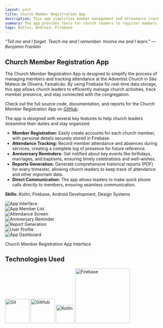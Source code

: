 ```yaml
---
layout: post
title: Church Member Registration App
description: This app simplifies member management and attendance tracking for church leaders, integrating Firebase for real-time data storage and offering useful features for administrative tasks.
summary: The app provides tools for church leaders to register members, track attendance, and manage important events with Firebase for data storage. It helps in improving church organization and communication.
tags: Kotlin, Android, Firebase
---
```


<i>"Tell me and I forget. Teach me and I remember. Involve me and I learn." — Benjamin Franklin</i>

## Church Member Registration App

The Church Member Registration App is designed to simplify the process of managing members and tracking attendance at the Adventist Church in São Mateus de Oliveira, Famalicão. By using Firebase for real-time data storage, this app allows church leaders to efficiently manage church activities, track member presence, and stay connected with the congregation.

Check out the full source code, documentation, and reports for the Church Member Registration App on <a href="https://github.com/JoelJonassi/RegisterCard7thDayAdventist.git" target="_blank">GitHub</a>.

The app is designed with several key features to help church leaders streamline their duties and stay organized:
<ul>
<li><strong>Member Registration:</strong> Easily create accounts for each church member, with personal details securely stored in Firebase.</li>
<li><strong>Attendance Tracking:</strong> Record member attendance and absences during services, creating a complete log of presence for future reference.</li>
<li><strong>Anniversary Reminders:</strong> Get notified about key events like birthdays, marriages, and baptisms, ensuring timely celebrations and well-wishes.</li>
<li><strong>Reports Generation:</strong> Generate comprehensive historical reports (PDF) for every trimester, allowing church leaders to keep track of attendance and other important data.</li>
<li><strong>Direct Communication:</strong> The app allows leaders to make quick phone calls directly to members, ensuring seamless communication.</li>
</ul>

<strong>Skills:</strong> Kotlin, Firebase, Android Development, Design Systems
 
<div class="col-md-8 col-md-offset-2 section-container-spacer">
  <div class="row">
    <div class="col-xs-12 col-md-6">
      <img src="../assets/images/Church App/img0.jpeg" class="img-responsive" alt="App Interface">
    </div>
    <div class="col-xs-12 col-md-6">
      <img src="../assets/images/Church App/img11.jpeg" class="img-responsive" alt="App Member List">
    </div>
    <div class="col-xs-12 col-md-6">
      <img src="../assets/images/Church App/img2.jpeg" class="img-responsive" alt="Attendance Screen">
    </div>
    <div class="col-xs-12 col-md-6">
      <img src="../assets/images/Church App/img3.jpeg" class="img-responsive" alt="Anniversary Reminder">
    </div>
    <div class="col-xs-12 col-md-6">
      <img src="../assets/images/Church App/img5.jpeg" class="img-responsive" alt="Report Generation">
    </div>
    <div class="col-xs-12 col-md-6">
      <img src="../assets/images/Church App/img6.jpeg" class="img-responsive" alt="User Profile">
    </div>
  </div>
</div>

<div class="col-xs-12 text-center">
  <img src="../assets/images/Church App/img7.jpeg" class="img-responsive" alt="App Dashboard">
  <p>Church Member Registration App Interface</p>
</div>

<div class="text-center">
  <h2>Technologies Used</h2>
  <div>
    <img src="https://img.shields.io/badge/-Git-333333?style=flat&logo=git" width="80" alt="Git">
    <img src="https://img.shields.io/badge/-GitHub-333333?style=flat&logo=github" width="80" alt="GitHub">
    <img src="https://upload.wikimedia.org/wikipedia/commons/7/74/Kotlin_Icon.png" width="60" alt="Kotlin">
    <img src="https://cdn.icon-icons.com/icons2/2699/PNG/512/firebase_logo_icon_168209.png" width="180" alt="Firebase">
  </div>
</div>